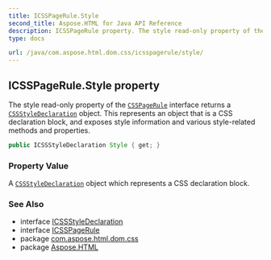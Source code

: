 ```yaml
---
title: ICSSPageRule.Style
second_title: Aspose.HTML for Java API Reference
description: ICSSPageRule property. The style read-only property of the CSSPageRule interface returns a CSSStyleDeclaration object. This represents an object that is a CSS declaration block and exposes style information and various style-related methods and properties
type: docs

url: /java/com.aspose.html.dom.css/icsspagerule/style/
---
```

## ICSSPageRule.Style property

The style read-only property of the [`CSSPageRule`](../) interface returns a [`CSSStyleDeclaration`](../../icssstyledeclaration/) object. This represents an object that is a CSS declaration block, and exposes style information and various style-related methods and properties.

```java
public ICSSStyleDeclaration Style { get; }
```

### Property Value

A [`CSSStyleDeclaration`](../../icssstyledeclaration/) object which represents a CSS declaration block.

### See Also

* interface [ICSSStyleDeclaration](../../icssstyledeclaration/)
* interface [ICSSPageRule](../)
* package [com.aspose.html.dom.css](../../../com.aspose.html.dom.css/)
* package [Aspose.HTML](../../../)
